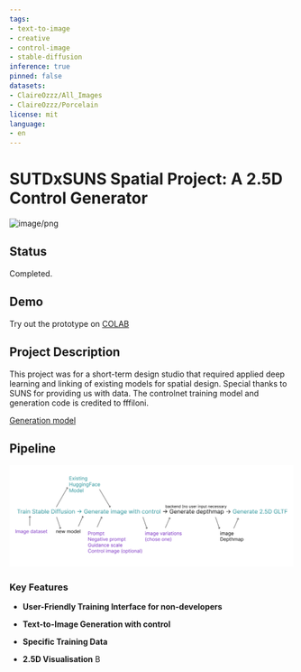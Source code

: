 ```yaml
---
tags:
- text-to-image
- creative
- control-image
- stable-diffusion
inference: true
pinned: false
datasets:
- ClaireOzzz/All_Images
- ClaireOzzz/Porcelain
license: mit
language:
- en
---
```


# SUTDxSUNS Spatial Project: A 2.5D Control Generator 

![image/png](https://github.com/ClaireOzzz/ImageURLhost/blob/main/Prototype%20Tests.png?raw=true)

## Status

Completed.

## Demo

Try out the prototype on [COLAB]([https://colab.research.google.com/drive/18FBtOWcf9jgLGV-p-ATPNtCHus2yWe-W?usp=sharing](https://colab.research.google.com/drive/1lk4m4Gl-tcZiefpAR0r74kIXZoP3TMIv?usp=sharing))

## Project Description

This project was for a short-term design studio that required applied deep learning and linking of existing models for spatial design. Special thanks to SUNS for providing us with data.
The controlnet training model and generation code is credited to fffiloni.

[Generation model](https://huggingface.co/spaces/fffiloni/sdxl-control-loras)


## Pipeline

![image/png](https://github.com/ClaireOzzz/ImageURLhost/blob/main/New%20Pipeline.png?raw=true)


### Key Features

- **User-Friendly Training Interface for non-developers**
  
- **Text-to-Image Generation with control** 

- **Specific Training Data** 

- **2.5D Visualisation** B

